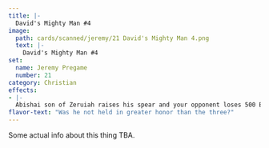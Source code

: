 ```yaml
---
title: |-
  David's Mighty Man #4
image: 
  path: cards/scanned/jeremy/21 David's Mighty Man 4.png
  text: |-
    David's Mighty Man #4
set:
  name: Jeremy Pregame
  number: 21
category: Christian
effects: 
- |-
  Abishai son of Zeruiah raises his spear and your opponent loses 500 Bible points.
flavor-text: "Was he not held in greater honor than the three?"
---
```

Some actual info about this thing TBA.

